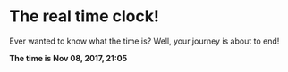 # The real time clock!

Ever wanted to know what the time is? Well, your journey is about to end!

**The time is Nov 08, 2017, 21:05**